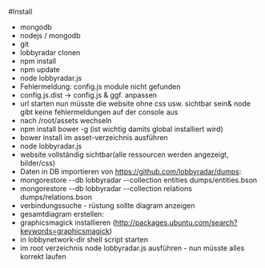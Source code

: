 

#Install
* mongodb
* nodejs / mongodb
* git
* lobbyradar clonen
* npm install
* npm update
* node lobbyradar.js 
* Fehlermeldung: config.js module nicht gefunden
* config.js.dist -> config.js & ggf. anpassen
* url starten nun müsste die website ohne css usw. sichtbar sein& node gibt keine fehlermeldungen auf der console aus
* nach /root/assets wechseln
* npm install bower -g (ist wichtig damits global installiert wird)
* bower install im asset-verzeichnis ausführen
* node lobbyradar.js
* website vollständig sichtbar(alle ressourcen werden angezeigt, bilder/css)
* Daten in DB importieren von https://github.com/lobbyradar/dumps:
* mongorestore --db lobbyradar --collection entities dumps/entities.bson
* mongorestore --db lobbyradar --collection relations dumps/relations.bson
* verbindungssuche - rüstung sollte diagram anzeigen
* gesamtdiagram erstellen:
* graphicsmagick installieren (http://packages.ubuntu.com/search?keywords=graphicsmagick)
* in lobbynetwork-dir shell script starten
* im root verzeichnis node lobbyradar.js ausführen - nun müsste alles korrekt laufen
